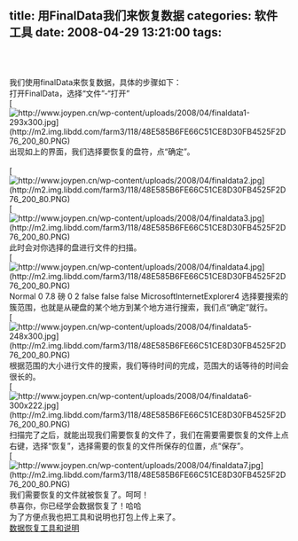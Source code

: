 title: 用FinalData我们来恢复数据
categories: 软件工具
date: 2008-04-29 13:21:00
tags:
---

</br>
</br>

<span>我们使用</span><span>finalData</span><span>来恢复数据，具体的步骤如下：</span><span>
</br></span><span>打开</span><span>FinalData</span><span>，选择“文件”</span><span>-</span><span>“打开”
</br></span>[](http://www.joypen.cn/wp-content/uploads/2008/04/finaldata1.jpg)[![http://www.joypen.cn/wp-content/uploads/2008/04/finaldata1-293x300.jpg](http://m2.img.libdd.com/farm3/118/48E585B6FE66C51CE8D30FB4525F2D76_200_80.PNG)</img>](http://www.joypen.cn/wp-content/uploads/2008/04/finaldata1-293x300.jpg)
</br><span>出现如上的界面，我们选择要恢复的盘符，点“确定”。</span><span>
</br>
</br></span>[](http://www.joypen.cn/wp-content/uploads/2008/04/finaldata2.jpg)[![http://www.joypen.cn/wp-content/uploads/2008/04/finaldata2.jpg](http://m2.img.libdd.com/farm3/118/48E585B6FE66C51CE8D30FB4525F2D76_200_80.PNG)</img>](http://www.joypen.cn/wp-content/uploads/2008/04/finaldata2.jpg)
</br>[](http://www.joypen.cn/wp-content/uploads/2008/04/finaldata3.jpg)[![http://www.joypen.cn/wp-content/uploads/2008/04/finaldata3.jpg](http://m2.img.libdd.com/farm3/118/48E585B6FE66C51CE8D30FB4525F2D76_200_80.PNG)</img>](http://www.joypen.cn/wp-content/uploads/2008/04/finaldata3.jpg)
</br><span>此时会对你选择的盘进行文件的扫描。</span><span>
</br></span>[](http://www.joypen.cn/wp-content/uploads/2008/04/finaldata4.jpg)[![http://www.joypen.cn/wp-content/uploads/2008/04/finaldata4.jpg](http://m2.img.libdd.com/farm3/118/48E585B6FE66C51CE8D30FB4525F2D76_200_80.PNG)</img>](http://www.joypen.cn/wp-content/uploads/2008/04/finaldata4.jpg)
</br> Normal 0 7.8 磅 0 2 false false false MicrosoftInternetExplorer4 <span>选择要搜索的簇范围，也就是从硬盘的某个地方到某个地方进行搜索，我们点“确定”就行。</span>
</br>[](http://www.joypen.cn/wp-content/uploads/2008/04/finaldata5.jpg)[![http://www.joypen.cn/wp-content/uploads/2008/04/finaldata5-248x300.jpg](http://m2.img.libdd.com/farm3/118/48E585B6FE66C51CE8D30FB4525F2D76_200_80.PNG)</img>](http://www.joypen.cn/wp-content/uploads/2008/04/finaldata5-248x300.jpg)
</br><span>根据范围的大小进行文件的搜索，我们等待时间的完成，范围大的话等待的时间会很长的。</span>
</br>[](http://www.joypen.cn/wp-content/uploads/2008/04/finaldata6.jpg)[![http://www.joypen.cn/wp-content/uploads/2008/04/finaldata6-300x222.jpg](http://m2.img.libdd.com/farm3/118/48E585B6FE66C51CE8D30FB4525F2D76_200_80.PNG)</img>](http://www.joypen.cn/wp-content/uploads/2008/04/finaldata6-300x222.jpg)
</br><span>扫描完了之后，就能出现我们需要恢复的文件了，我们在需要需要恢复的文件上点右键，选择“恢复”，选择需要的恢复的文件所保存的位置，点“保存”。</span>
</br>[](http://www.joypen.cn/wp-content/uploads/2008/04/finaldata7.jpg)[![http://www.joypen.cn/wp-content/uploads/2008/04/finaldata7.jpg](http://m2.img.libdd.com/farm3/118/48E585B6FE66C51CE8D30FB4525F2D76_200_80.PNG)</img>](http://www.joypen.cn/wp-content/uploads/2008/04/finaldata7.jpg)
</br><span>我们需要恢复的文件就被恢复了。呵呵！</span><span>
</br></span><span>恭喜你，你已经学会数据恢复了！哈哈
</br>为了方便点我也把工具和说明也打包上传上来了。
</br></span>[数据恢复工具和说明](http://www.joypen.cn/wp-content/uploads/2008/04/e695b0e68daee681a2e5a48d.rar)